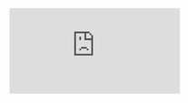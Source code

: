 ![](https://github.com/JayeshHadke/JayeshHadke/blob/4858bc321a2a1d4bd0b9c44f08d196c0b9e7b5d0/index.html)
